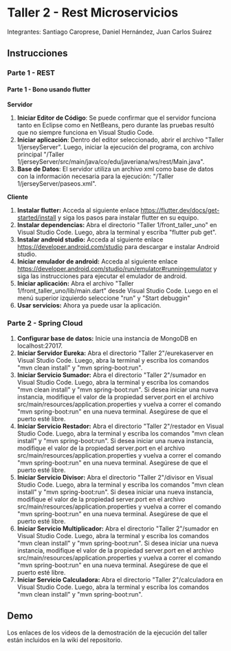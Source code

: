 # Taller 2 - Rest Microservicios
Integrantes: Santiago Caroprese, Daniel Hernández, Juan Carlos Suárez

## Instrucciones

### Parte 1 - REST

#### Parte 1 - Bono usando flutter

**Servidor**
1. **Iniciar Editor de Código**: Se puede confirmar que el servidor funciona tanto en Eclipse como en NetBeans, pero durante las pruebas resultó que no siempre funciona en Visual Studio Code.
2. **Iniciar aplicación**: Dentro del editor seleccionado, abrir el archivo "Taller 1/jerseyServer". Luego, iniciar la ejecución del programa, con archivo principal "/Taller 1/jerseyServer/src/main/java/co/edu/javeriana/ws/rest/Main.java".
3. **Base de Datos**: El servidor utiliza un archivo xml como base de datos con la información necesaria para la ejecución: "/Taller 1/jerseyServer/paseos.xml".

**Cliente**
1. **Instalar flutter:** Acceda al siguiente enlace https://flutter.dev/docs/get-started/install y siga los pasos para instalar flutter en su equipo.
2. **Instalar dependencias:** Abra el directorio "Taller 1/front_taller_uno" en Visual Studio Code. Luego, abra la terminal y escriba "flutter pub get".
3. **Instalar android studio:** Acceda al siguiente enlace https://developer.android.com/studio para descargar e instalar Android studio.
4. **Iniciar emulador de android:** Acceda al siguiente enlace https://developer.android.com/studio/run/emulator#runningemulator y siga las instrucciones para ejecutar el emulador de android.
5. **Iniciar aplicación:** Abra el archivo "Taller 1/front_taller_uno/lib/main.dart" desde Visual Studio Code. Luego en el menú superior izquierdo seleccione "run" y "Start debuggin"
6. **Usar servicios:** Ahora ya puede usar la aplicación.

### Parte 2 - Spring Cloud
1. **Configurar base de datos:** Inicie una instancia de MongoDB en localhost:27017.
2. **Iniciar Servidor Eureka:** Abra el directorio "Taller 2"/eurekaserver en Visual Studio Code. Luego, abra la terminal y escriba los comandos "mvn clean install" y "mvn spring-boot:run".
3. **Iniciar Servicio Sumador:** Abra el directorio "Taller 2"/sumador en Visual Studio Code. Luego, abra la terminal y escriba los comandos "mvn clean install" y "mvn spring-boot:run". Si desea iniciar una nueva instancia, modifique el valor de la propiedad server.port en el archivo src/main/resources/application.properties y vuelva a correr el comando "mvn spring-boot:run" en una nueva terminal. Asegúrese de que el puerto esté libre.
4. **Iniciar Servicio Restador:** Abra el directorio "Taller 2"/restador en Visual Studio Code. Luego, abra la terminal y escriba los comandos "mvn clean install" y "mvn spring-boot:run". Si desea iniciar una nueva instancia, modifique el valor de la propiedad server.port en el archivo src/main/resources/application.properties y vuelva a correr el comando "mvn spring-boot:run" en una nueva terminal. Asegúrese de que el puerto esté libre.
5. **Iniciar Servicio Divisor:** Abra el directorio "Taller 2"/divisor en Visual Studio Code. Luego, abra la terminal y escriba los comandos "mvn clean install" y "mvn spring-boot:run". Si desea iniciar una nueva instancia, modifique el valor de la propiedad server.port en el archivo src/main/resources/application.properties y vuelva a correr el comando "mvn spring-boot:run" en una nueva terminal. Asegúrese de que el puerto esté libre.
6. **Iniciar Servicio Multiplicador:** Abra el directorio "Taller 2"/sumador en Visual Studio Code. Luego, abra la terminal y escriba los comandos "mvn clean install" y "mvn spring-boot:run". Si desea iniciar una nueva instancia, modifique el valor de la propiedad server.port en el archivo src/main/resources/application.properties y vuelva a correr el comando "mvn spring-boot:run" en una nueva terminal. Asegúrese de que el puerto esté libre.
2. **Iniciar Servicio Calculadora:** Abra el directorio "Taller 2"/calculadora en Visual Studio Code. Luego, abra la terminal y escriba los comandos "mvn clean install" y "mvn spring-boot:run".

## Demo
Los enlaces de los videos de la demostración de la ejecución del taller están incluidos en la wiki del repositorio.

